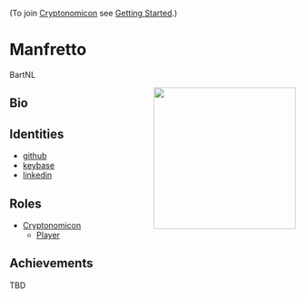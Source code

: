 (To join [Cryptonomicon](https://cryptotechguru.github.io/Cryptonomicon/) see [Getting Started](Getting-Started.md).)

# Manfretto

BartNL

<img align="right" width="250" src="avatar.png">

## Bio



## Identities
* [github](https://github.com/github_id)
* [keybase](https://keybase.io/keybase_id)
* [linkedin](https://www.linkedin.com/in/linkedin_id)

## Roles
* [Cryptonomicon](https://cryptotechguru.github.io/Cryptonomicon/)
  * [Player](https://cryptotechguru.github.io/Cryptonomicon/Roles/Player)
  
## Achievements
TBD
